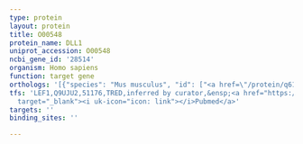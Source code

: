 ```yaml
---
type: protein
layout: protein
title: O00548
protein_name: DLL1
uniprot_accession: O00548
ncbi_gene_id: '28514'
organism: Homo sapiens
function: target gene
orthologs: '[{"species": "Mus musculus", "id": ["<a href=\"/protein/q61483\">Q61483</a>"]}, {"species": "Rattus norvegicus", "id": ["G3V7W6"]}]'
tfs: 'LEF1,Q9UJU2,51176,TRED,inferred by curator,&ensp;<a href="https://www.ncbi.nlm.nih.gov/pubmed/?term=17202159%5Buid%5D"
  target="_blank"><i uk-icon="icon: link"></i>Pubmed</a>'
targets: ''
binding_sites: ''

---
```

